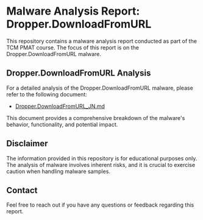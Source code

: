 # Malware Analysis Report: Dropper.DownloadFromURL

This repository contains a malware analysis report conducted as part of the TCM PMAT course. The focus of this report is on the Dropper.DownloadFromURL malware.

## Dropper.DownloadFromURL Analysis

For a detailed analysis of the Dropper.DownloadFromURL malware, please refer to the following document:

* [Dropper.DownloadFromURL_JN.md](Dropper.DownloadFromURL_JN.md)

This document provides a comprehensive breakdown of the malware's behavior, functionality, and potential impact.

## Disclaimer

The information provided in this repository is for educational purposes only. The analysis of malware involves inherent risks, and it is crucial to exercise caution when handling malware samples.

## Contact

Feel free to reach out if you have any questions or feedback regarding this report.
